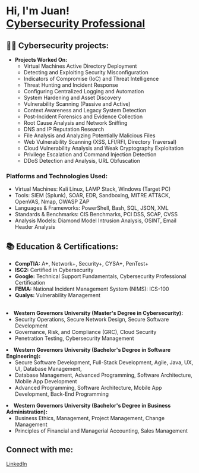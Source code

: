 <!-- # Main headline -->
<h1>
  Hi, I'm Juan! 
  <br>
  <a href="https://www.linkedin.com/in/juan-s-519049134/">
    Cybersecurity Professional
  </a>
</h1>

<!-- # Projects-->
<h2>
  👨‍💻 Cybersecurity projects:
</h2>

<ul>
  <li>
    <strong>Projects Worked On:</strong>
    <ul>
      <li>Virtual Machines Active Directory Deployment</li>
      <li>Detecting and Exploiting Security Misconfiguration</li>
      <li>Indicators of Compromise (IoC) and Threat Intelligence</li>
      <li>Threat Hunting and Incident Response</li>
      <li>Configuring Centralized Logging and Automation</li>
      <li>System Hardening and Asset Discovery</li>
      <li>Vulnerability Scanning (Passive and Active)</li>
      <li>Context Awareness and Legacy System Detection</li>
      <li>Post-Incident Forensics and Evidence Collection</li>
      <li>Root Cause Analysis and Network Sniffing</li>
      <li>DNS and IP Reputation Research</li>
      <li>File Analysis and Analyzing Potentially Malicious Files</li>
      <li>Web Vulnerability Scanning (XSS, LFI/RFI, Directory Traversal)</li>
      <li>Cloud Vulnerability Analysis and Weak Cryptography Exploitation</li>
      <li>Privilege Escalation and Command Injection Detection</li>
      <li>DDoS Detection and Analysis, URL Obfuscation</li>
    </ul>
  </li>
</ul>

<h3>Platforms and Technologies Used:</h3>
<ul>
  <li>Virtual Machines: Kali Linux, LAMP Stack, Windows (Target PC)</li>
  <li>Tools: SIEM (Splunk), SOAR, EDR, Sandboxing, MITRE ATT&CK, OpenVAS, Nmap, OWASP ZAP</li>
  <li>Languages & Frameworks: PowerShell, Bash, SQL, JSON, XML</li>
  <li>Standards & Benchmarks: CIS Benchmarks, PCI DSS, SCAP, CVSS</li>
  <li>Analysis Models: Diamond Model Intrusion Analysis, OSINT, Email Header Analysis</li>
</ul>

<!-- # Certifications Section -->
<h2>📚 Education & Certifications:</h2>

<ul>
  <li><strong>CompTIA:</strong> A+, Network+, Security+, CYSA+, PenTest+</li>
  <li><strong>ISC2:</strong> Certified in Cybersecurity</li>
  <li><strong>Google:</strong> Technical Support Fundamentals, Cybersecurity Professional Certification</li>
  <li><strong>FEMA:</strong> National Incident Management System (NIMS): ICS-100</li>
  <li><strong>Qualys:</strong> Vulnerability Management</li>
</ul>
<br/>
  <li><strong>Western Governors University (Master's Degree in Cybersecurity):</strong>
    <ul>
      <li>Security Operations, Secure Network Design, Secure Software Development</li>
      <li>Governance, Risk, and Compliance (GRC), Cloud Security</li>
      <li>Penetration Testing, Cybersecurity Management</li>
    </ul>
  </li>
  <li><strong>Western Governors University (Bachelor's Degree in Software Engineering):</strong>
    <ul>
      <li>Secure Software Development, Full-Stack Development, Agile, Java, UX, UI, Database Management, </li>
      <li>Database Management, Advanced Programming, Software Architecture, Mobile App Development</li>
      <li>Advanced Programming, Software Architecture, Mobile App Development, Back-End Programming</li>
    </ul>
  <li><strong>Western Governors University (Bachelor's Degree in Business Administration):</strong>
    <ul>
      <li>Business Ethics, Management, Project Management, Change Management</li>
      <li>Principles of Financial and Managerial Accounting, Sales Management</li>
    </ul>
  </li>
</ul>

<!-- # Social Platforms Section -->
<h2>
  Connect with me:
</h2>
<a href=https://www.linkedin.com/in/juan-s-519049134/> 
  LinkedIn
</a>
